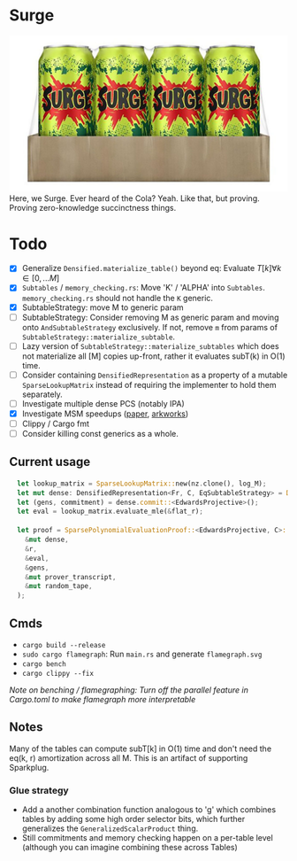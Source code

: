 # Surge
![surge](imgs/surge.jpg)
Here, we Surge. Ever heard of the Cola? Yeah. Like that, but proving. Proving zero-knowledge succinctness things.

# Todo
- [x] Generalize `Densified.materialize_table()` beyond eq: Evaluate $T[k] \forall k \in [0, ... M]$ 
- [x] `Subtables` / `memory_checking.rs`: Move 'K' / 'ALPHA' into `Subtables`. `memory_checking.rs` should not handle the `K` generic.
- [x] SubtableStrategy: move M to generic param
- [ ] SubtableStrategy: Consider removing M as generic param and moving onto `AndSubtableStrategy` exclusively. If not, remove `m` from params of `SubtableStrategy::materialize_subtable`.
- [ ] Lazy version of `SubtableStrategy::materialize_subtables` which does not materialize all [M] copies up-front, rather it evaluates subT(k) in O(1) time.
- [ ] Consider containing `DensifiedRepresentation` as a property of a mutable `SparseLookupMatrix` instead of requiring the implementer to hold them separately.
- [ ] Investigate multiple dense PCS (notably IPA)
- [x] Investigate MSM speedups ([paper](https://eprint.iacr.org/2022/1400.pdf), [arkworks](https://github.com/arkworks-rs/algebra/blob/c015ea331674368461ff466bc7cbc69806f61628/ec/src/scalar_mul/variable_base/mod.rs#L112-L122))
- [ ] Clippy / Cargo fmt
- [ ] Consider killing const generics as a whole.

## Current usage
```rust
  let lookup_matrix = SparseLookupMatrix::new(nz.clone(), log_M);
  let mut dense: DensifiedRepresentation<Fr, C, EqSubtableStrategy> = DensifiedRepresentation::from(&lookup_matrix);
  let (gens, commitment) = dense.commit::<EdwardsProjective>();
  let eval = lookup_matrix.evaluate_mle(&flat_r);

  let proof = SparsePolynomialEvaluationProof::<EdwardsProjective, C>::prove(
    &mut dense,
    &r,
    &eval,
    &gens,
    &mut prover_transcript,
    &mut random_tape,
  );
```

## Cmds
- `cargo build --release`
- `sudo cargo flamegraph`: Run `main.rs` and generate `flamegraph.svg`
- `cargo bench`
- `cargo clippy --fix`

*Note on benching / flamegraphing: Turn off the parallel feature in Cargo.toml to make flamegraph more interpretable*

## Notes
Many of the tables can compute subT[k] in O(1) time and don't need the eq(k, r) amortization across all M. This is an artifact of supporting Sparkplug.

### Glue strategy
- Add a another combination function analogous to 'g' which combines tables by adding some high order selector bits, which further generalizes the `GeneralizedScalarProduct` thing.
- Still commitments and memory checking happen on a per-table level (although you can imagine combining these across Tables)
